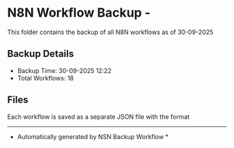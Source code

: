 # N8N Workflow Backup - 
This folder contains the backup of all N8N workflows as of 30-09-2025

## Backup Details
- Backup Time: 30-09-2025 12:22
- Total Workflows: 18

## Files
Each workflow is saved as a separate JSON file with the format

-----------
* Automatically generated by NSN Backup Workflow *